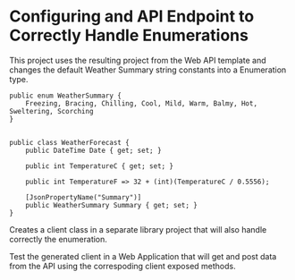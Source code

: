 # Configuring and API Endpoint to Correctly Handle Enumerations
This project uses the resulting project from the Web API template and changes 
the default Weather Summary string constants into a Enumeration type.
````
public enum WeatherSummary {
    Freezing, Bracing, Chilling, Cool, Mild, Warm, Balmy, Hot, Sweltering, Scorching
}


public class WeatherForecast {
    public DateTime Date { get; set; }

    public int TemperatureC { get; set; }

    public int TemperatureF => 32 + (int)(TemperatureC / 0.5556);

    [JsonPropertyName("Summary")]
    public WeatherSummary Summary { get; set; }
}
````

Creates a client class in a separate library project that will also handle correctly the enumeration.

Test the generated client in a Web Application that will get and post data from the API
using the correspoding client exposed methods.